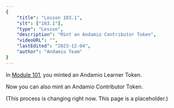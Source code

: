 ```yaml
---
{
    "title": "Lesson 103.1",
    "slt": ["103.1"],
    "type": "Lesson",
    "description": "Mint an Andamio Contributor Token",
    "videoURL": "",
    "lastEdited": "2023-12-04",
    "author": "Andamio Team"
}
---
```


In [Module 101](), you minted an Andamio Learner Token. 

Now you can also mint an Andamio Contributor Token.

(This process is changing right now. This page is a placeholder.)